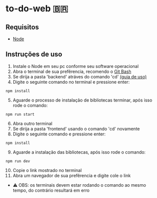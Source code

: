 # to-do-web 🇧🇷

## Requisitos

- [Node](https://nodejs.org/en/download)

## Instruções de uso

1. Instale o Node em seu pc conforme seu software operacional
2. Abra o terminal de sua prefêrencia, recomendo o [Git Bash](https://git-scm.com/downloads)
3. Se dirija a pasta 'backend' atráves do comando 'cd' [(guia de uso)](https://learn.microsoft.com/pt-br/windows-server/administration/windows-commands/cd)
4. Digite o seguinte comando no terminal e pressione enter:
 ```
 npm install
 ```
5. Aguarde o processo de instalação de bibliotecas terminar, após isso rode o comando:
 ```
 npm run start
 ```
6. Abra outro terminal
7. Se dirija a pasta 'frontend' usando o comando 'cd' novamente
8. Digite o seguinte comando e pressione enter:
```
npm install
```
9. Aguarde a instalação das bibliotecas, após isso rode o comando:
```
npm run dev
```
10. Copie o link mostrado no terminal
11. Abra um navegador de sua prefêrencia e digite cole o link
* ⚠️ OBS: os terminais devem estar rodando o comando ao mesmo tempo, do contrário resultará em erro
  

